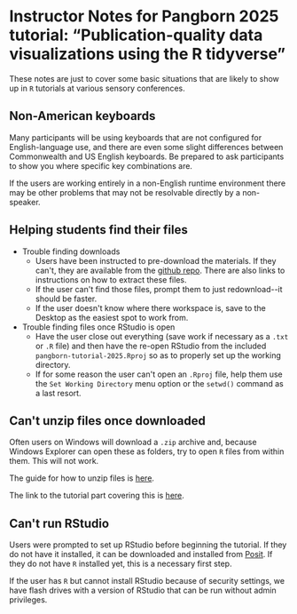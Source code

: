 # Instructor Notes for Pangborn 2025 tutorial: “Publication-quality data visualizations using the R tidyverse”

These notes are just to cover some basic situations that are likely to show up in `R` tutorials at various sensory conferences.  

## Non-American keyboards

Many participants will be using keyboards that are not configured for English-language use, and there are even some slight differences between Commonwealth and US English keyboards.  Be prepared to ask participants to show you where specific key combinations are.  

If the users are working entirely in a non-English runtime environment there may be other problems that may not be resolvable directly by a non-speaker.

## Helping students find their files

- Trouble finding downloads
  - Users have been instructed to pre-download the materials.  If they can't, they are available from the [github repo](https://github.com/jlahne/pangborn-tutorial-2025?tab=readme-ov-file#quick-reference).  There are also links to instructions on how to extract these files.
  - If the user can't find those files, prompt them to just redownload--it should be faster.
  - If the user doesn't know where there workspace is, save to the Desktop as the easiest spot to work from.
- Trouble finding files once RStudio is open
  - Have the user close out everything (save work if necessary as a `.txt` or `.R` file) and then have the re-open RStudio from the included `pangborn-tutorial-2025.Rproj` so as to properly set up the working directory.
  - If for some reason the user can't open an `.Rproj` file, help them use the `Set Working Directory` menu option or the `setwd()` command as a last resort.

## Can't unzip files once downloaded

Often users on Windows will download a `.zip` archive and, because Windows Explorer can open these as folders, try to open `R` files from within them.  This will not work.

The guide for how to unzip files is [here](https://www.hostinger.com/tutorials/how-to-unzip-files). 

The link to the tutorial part covering this is [here](https://lhamilton.shinyapps.io/pre-tutorial-setup-2025/#section-downloading-data).

## Can't run RStudio

Users were prompted to set up RStudio before beginning the tutorial.  If they do not have it installed, it can be downloaded and installed from [Posit](https://posit.co/download/rstudio-desktop/#download).  If they do not have `R` installed yet, this is a necessary first step.

If the user has `R` but cannot install RStudio because of security settings, we have flash drives with a version of RStudio that can be run without admin privileges.
